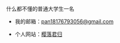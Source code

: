 什么都不懂的普通大学生一名

- 我的邮箱：[pan18176793056@gmail.com](mailto:pan18176793056@gmail.com)

- 个人网站：[樱落君归](https://auhaijpan.top/)
